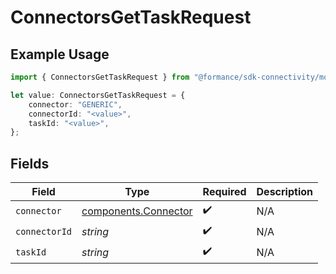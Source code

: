 # ConnectorsGetTaskRequest

## Example Usage

```typescript
import { ConnectorsGetTaskRequest } from "@formance/sdk-connectivity/models/operations";

let value: ConnectorsGetTaskRequest = {
    connector: "GENERIC",
    connectorId: "<value>",
    taskId: "<value>",
};
```

## Fields

| Field                                                        | Type                                                         | Required                                                     | Description                                                  |
| ------------------------------------------------------------ | ------------------------------------------------------------ | ------------------------------------------------------------ | ------------------------------------------------------------ |
| `connector`                                                  | [components.Connector](../../models/components/connector.md) | :heavy_check_mark:                                           | N/A                                                          |
| `connectorId`                                                | *string*                                                     | :heavy_check_mark:                                           | N/A                                                          |
| `taskId`                                                     | *string*                                                     | :heavy_check_mark:                                           | N/A                                                          |
